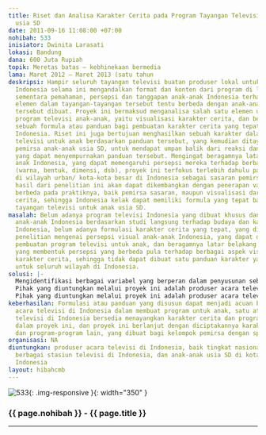```yaml
---
title: Riset dan Analisa Karakter Cerita pada Program Tayangan Televisi untuk Anak
  usia SD
date: 2011-09-16 11:08:00 +07:00
nohibah: 533
inisiator: Dwinita Larasati
lokasi: Bandung
dana: 600 Juta Rupiah
topik: Meretas batas – kebhinekaan bermedia
lama: Maret 2012 – Maret 2013 (satu tahun
deskripsi: Hampir seluruh tayangan televisi buatan produser lokal untuk anak-anak
  Indonesia selama ini mengandalkan format dan konten dari program di luar negeri,
  sementara pemahaman, persepsi dan tanggapan anak-anak Indonesia terhadap berbagai
  elemen dalam tayangan-tayangan tersebut tentu berbeda dengan anak-anak di mana tayangan-tayangan
  tersebut dibuat. Proyek ini bermaksud menganalisa salah satu elemen utama dalam
  program televisi anak-anak, yaitu visualisasi karakter cerita, dan bermaksud menghasilkan
  sebuah formula atau panduan bagi pembuatan karakter cerita yang tepat bagi anak
  Indonesia. Riset ini juga bertujuan menghasilkan sebuah karakter dalam sebuah acara
  televisi untuk anak berdasarkan panduan tersebut, yang kemudian ditayangkan dengan
  pemirsa anak-anak usia SD, untuk mendapat umpan balik dari reaksi dan pendapat mereka,
  yang dapat menyempurnakan panduan tersebut. Mengingat beragamnya latar belakang
  anak Indonesia, yang dapat memengaruhi persepsi mereka terhadap berbagai aspek visual
  (warna, bentuk, dimensi, dsb), proyek ini terfokus terlebih dahulu pada anak-anak
  di wilayah urban/ kota-kota besar di Indonesia sebagai sasaran pemirsanya. Namun,
  hasil dari penelitian ini akan dapat dikembangkan dengan penerapan variabel yang
  berbeda pada praktiknya, baik pemirsa sasaran, maupun visualisasi dari karakter
  cerita, sehingga Indonesia kelak dapat memiliki formula yang tepat bagi program
  tayangan televisi untuk anak usia SD.
masalah: Belum adanya program televisi Indonesia yang dibuat khusus dan sesuai bagi
  anak-anak Indonesia berdasarkan studi langsung terhadap budaya dan karakter anak
  Indonesia, belum adanya formulasi karakter cerita yang tepat, yang dibuat berdasarkan
  penelitian mengenai persepsi visual anak-anak Indonesia, yang dapat diacu dalam
  pembuatan program televisi untuk anak, dan beragamnya latar belakang anak Indonesia,
  yang membentuk persepsi yang berbeda pula terhadap berbagai aspek visual pada sebuah
  karakter cerita, sehingga tidak dapat dibuat satu panduan karakter yang dapat berlaku
  untuk seluruh wilayah di Indonesia.
solusi: |-
  Mengidentifikasi berbagai variabel yang berperan dalam penyusunan sebuah program televisi untuk anak-anak Indonesia, menyusun formula penciptaan visual karakter cerita berdasarkan berbagai variabel yang telah diidentifikasi di tahap sebelumnya, menciptakan karakter berdasarkan formula yang telah disusun, mengembangkan karakter tersebut menjadi sebuah tayangan program televisi singkat, kemudian mempertontonkannya pada pemirsa sasaran untuk dapat meneliti tanggapan mereka sebagai bahan evaluasi/ penguji bagi formula yang telah disusun.
  Pihak yang diuntungkan melalui proyek ini adalah produser acara televisi di Indonesia, baik tingkat nasional maupun daerah, berbagai stasiun televisi di Indonesia, dan anak-anak usia SD di kota-kota besar Indonesia.Mengidentifikasi berbagai variabel yang berperan dalam penyusunan sebuah program televisi untuk anak-anak Indonesia, menyusun formula penciptaan visual karakter cerita berdasarkan berbagai variabel yang telah diidentifikasi di tahap sebelumnya, menciptakan karakter berdasarkan formula yang telah disusun, mengembangkan karakter tersebut menjadi sebuah tayangan program televisi singkat, kemudian mempertontonkannya pada pemirsa sasaran untuk dapat meneliti tanggapan mereka sebagai bahan evaluasi/ penguji bagi formula yang telah disusun.
  Pihak yang diuntungkan melalui proyek ini adalah produser acara televisi di Indonesia, baik tingkat nasional maupun daerah, berbagai stasiun televisi di Indonesia, dan anak-anak usia SD di kota-kota besar Indonesia.
keberhasilan: Formulasi atau panduan yang disusun dapat menjadi acuan bagi produser
  acara televisi di Indonesia dalam membuat program untuk anak, satu atau lebih stasiun
  televisi di Indonesia bersedia menayangkan karakter cerita dan program yang diciptakan
  dalam proyek ini, dan proyek ini berlanjut dengan diciptakannya karakter cerita
  dan program-program lain, yang dibuat bagi kelompok pemirsa dengan spesifikasi berbeda
organisasi: NA
diuntungkan: produser acara televisi di Indonesia, baik tingkat nasional maupun daerah,
  berbagai stasiun televisi di Indonesia, dan anak-anak usia SD di kota-kota besar
  Indonesia
layout: hibahcmb
---
```


![533](/static/img/hibahcmb/533.png){: .img-responsive }{: width="350" }

### {{ page.nohibah }} - {{ page.title }}

---
